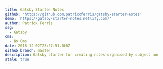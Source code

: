 ```yaml
---
title: Gatsby Starter Notes
github: 'https://github.com/patricoferris/gatsby-starter-notes'
demo: 'https://gatsby-starter-notes.netlify.com/'
author: Patrick Ferris
ssg:
  - Gatsby
cms:
  - No Cms
date: 2018-12-02T23:27:51.000Z
github_branch: master
description: Gatsby starter for creating notes organised by subject and topic
stale: true
---
```

